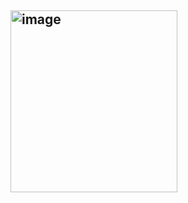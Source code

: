 
## <img width="267" height="291" align="center"  alt="image" alighn src="https://github.com/user-attachments/assets/0ba58139-ffd7-4257-ac2c-8c707d38060c" /> 













